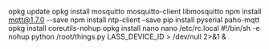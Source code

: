 
opkg update
opkg install mosquitto mosquitto-client libmosquitto
npm install mqtt@1.7.0 --save
npm install ntp-client –save
pip install pyserial paho-mqtt
opkg install coreutils-nohup
opkg install nano
nano /etc/rc.local 
#!/bin/sh -e
nohup python /root/things.py LASS_DEVICE_ID > /dev/null 2>&1 &
